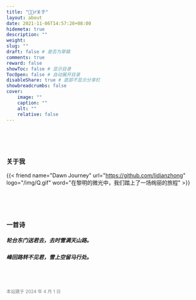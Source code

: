 ```yaml
---
title: "🙋🏻‍♂️关于"
layout: about
date: 2021-11-06T14:57:28+08:00
hidemeta: true
description: ""
weight:
slug: ""
draft: false # 是否为草稿
comments: true
reward: false
showToc: false # 显示目录
TocOpen: false # 自动展开目录
disableShare: true # 底部不显示分享栏
showbreadcrumbs: false
cover:
    image: ""
    caption: ""
    alt: ""
    relative: false
---
```




<br><br><br>


<h3>关于我</h3>

<div class="friend">

{{< friend name="Dawn Journey" url="https://github.com/lidianzhong" logo="/img/Q.gif" word="在黎明的微光中，我们踏上了一场绚丽的旅程" >}}


</div>





<br><br><br>
<h3>一首诗</h3>
<h5>轮台东门送君去，去时雪满天山路。</h5>
<h5>峰回路转不见君，雪上空留马行处。</h5>

<br>

<br>

<sub><font color="gray">本站建于 2024 年 4 月 1 日</font></sub>
